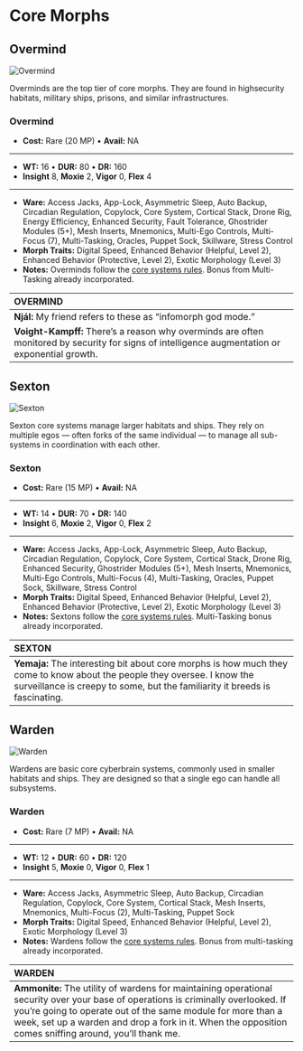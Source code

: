 # Core Morphs

<!-- CLEANED div class=morph-images -->

## Overmind

![Overmind](PNG/overmind.png)

Overminds are the top tier of core morphs. They are found in highsecurity habitats, military ships, prisons, and similar infrastructures.

<!-- CLEANED blockquote class="indent stat-list" -->

### Overmind

- **Cost:** Rare (20&nbsp;MP) • **Avail:** NA

---

- **WT:** 16 • **DUR:** 80 • **DR:** 160
- **Insight** 8, **Moxie** 2, **Vigor** 0, **Flex** 4

---

- **Ware:** Access Jacks, App-Lock, Asymmetric Sleep, Auto Backup, Circadian Regulation, Copylock, Core System, Cortical Stack, Drone Rig, Energy Efficiency, Enhanced Security, Fault Tolerance, Ghostrider Modules (5+), Mesh Inserts, Mnemonics, Multi-Ego Controls, Multi-Focus (7), Multi-Tasking, Oracles, Puppet Sock, Skillware, Stress Control
- **Morph Traits:** Digital Speed, Enhanced Behavior (Helpful, Level 2), Enhanced Behavior (Protective, Level 2), Exotic Morphology (Level 3)
- **Notes:** Overminds follow the [core systems rules](../02/01-morph-types.md#core-morphs). Bonus from Multi-Tasking already incorporated.

<!-- CLEANED /blockquote -->

| **OVERMIND**                                                                                                                                    |
| :---------------------------------------------------------------------------------------------------------------------------------------------- |
| **Njál:** My friend refers to these as “infomorph god mode.”                                                                                    |
| **Voight-Kampff:** There’s a reason why overminds are often monitored by security for signs of intelligence augmentation or exponential growth. |

## Sexton

![Sexton](PNG/sexton.png)

Sexton core systems manage larger habitats and ships. They rely on multiple egos — often forks of the same individual — to manage all sub-systems in coordination with each other.

<!-- CLEANED blockquote class="indent stat-list" -->

### Sexton

- **Cost:** Rare (15&nbsp;MP) • **Avail:** NA

---

- **WT:** 14 • **DUR:** 70 • **DR:** 140
- **Insight** 6, **Moxie** 2, **Vigor** 0, **Flex** 2

---

- **Ware:** Access Jacks, App-Lock, Asymmetric Sleep, Auto Backup, Circadian Regulation, Copylock, Core System, Cortical Stack, Drone Rig, Enhanced Security, Ghostrider Modules (5+), Mesh Inserts, Mnemonics, Multi-Ego Controls, Multi-Focus (4), Multi-Tasking, Oracles, Puppet Sock, Skillware, Stress Control
- **Morph Traits:** Digital Speed, Enhanced Behavior (Helpful, Level 2), Enhanced Behavior (Protective, Level 2), Exotic Morphology (Level 3)
- **Notes:** Sextons follow the [core systems rules](../02/01-morph-types.md#core-morphs). Multi-Tasking bonus already incorporated.

<!-- CLEANED /blockquote -->

| **SEXTON**                                                                                                                                                                                              |
| :------------------------------------------------------------------------------------------------------------------------------------------------------------------------------------------------------ |
| **Yemaja:** The interesting bit about core morphs is how much they come to know about the people they oversee. I know the surveillance is creepy to some, but the familiarity it breeds is fascinating. |

## Warden

![Warden](PNG/warden.png)

Wardens are basic core cyberbrain systems, commonly used in smaller habitats and ships. They are designed so that a single ego can handle all subsystems.

<!-- CLEANED blockquote class="indent stat-list" -->

### Warden

- **Cost:** Rare (7&nbsp;MP) • **Avail:** NA

---

- **WT:** 12 • **DUR:** 60 • **DR:** 120
- **Insight** 5, **Moxie** 0, **Vigor** 0, **Flex** 1

---

- **Ware:** Access Jacks, Asymmetric Sleep, Auto Backup, Circadian Regulation, Copylock, Core System, Cortical Stack, Mesh Inserts, Mnemonics, Multi-Focus (2), Multi-Tasking, Puppet Sock
- **Morph Traits:** Digital Speed, Enhanced Behavior (Helpful, Level 2), Exotic Morphology (Level 3)
- **Notes:** Wardens follow the [core systems rules](../02/01-morph-types.md#core-morphs). Bonus from multi-tasking already incorporated.

<!-- CLEANED /blockquote -->

| **WARDEN**                                                                                                                                                                                                                                                                                                  |
| :---------------------------------------------------------------------------------------------------------------------------------------------------------------------------------------------------------------------------------------------------------------------------------------------------------- |
| **Ammonite:** The utility of wardens for maintaining operational security over your base of operations is criminally overlooked. If you’re going to operate out of the same module for more than a week, set up a warden and drop a fork in it. When the opposition comes sniffing around, you’ll thank me. |

<!-- CLEANED /div -->
